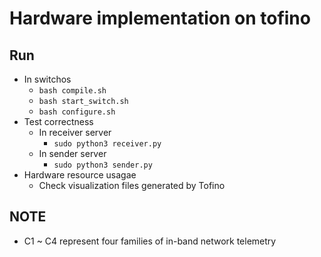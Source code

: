 # Hardware implementation on tofino

## Run

- In switchos
	+ `bash compile.sh`
	+ `bash start_switch.sh`
	+ `bash configure.sh`
- Test correctness
	+ In receiver server
		* `sudo python3 receiver.py`
	+ In sender server
		* `sudo python3 sender.py`
- Hardware resource usagae
	+ Check visualization files generated by Tofino

## NOTE

- C1 ~ C4 represent four families of in-band network telemetry
